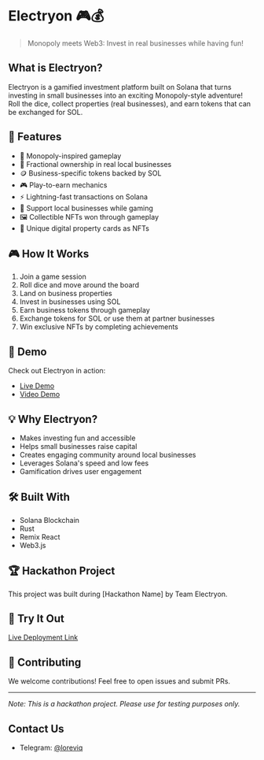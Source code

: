 # Electryon 🎮💰

> Monopoly meets Web3: Invest in real businesses while having fun!

## What is Electryon?

Electryon is a gamified investment platform built on Solana that turns investing in small businesses into an exciting Monopoly-style adventure! Roll the dice, collect properties (real businesses), and earn tokens that can be exchanged for SOL.

## 🎯 Features

- 🎲 Monopoly-inspired gameplay
- 🏪 Fractional ownership in real local businesses
- 🪙 Business-specific tokens backed by SOL
- 🎮 Play-to-earn mechanics
- ⚡ Lightning-fast transactions on Solana
- 🤝 Support local businesses while gaming
- 🖼️ Collectible NFTs won through gameplay
- 🎨 Unique digital property cards as NFTs

## 🎮 How It Works

1. Join a game session
2. Roll dice and move around the board
3. Land on business properties
4. Invest in businesses using SOL
5. Earn business tokens through gameplay
6. Exchange tokens for SOL or use them at partner businesses
7. Win exclusive NFTs by completing achievements

## 🚀 Demo

Check out Electryon in action:
- [Live Demo](https://electryon-six.vercel.app/)
- [Video Demo](https://video-demo-link-here.com)

## 💡 Why Electryon?

- Makes investing fun and accessible
- Helps small businesses raise capital
- Creates engaging community around local businesses
- Leverages Solana's speed and low fees
- Gamification drives user engagement

## 🛠️ Built With

- Solana Blockchain
- Rust
- Remix React
- Web3.js

## 🏆 Hackathon Project

This project was built during [Hackathon Name] by Team Electryon.

## 📱 Try It Out

[Live Deployment Link](https://electryon-six.vercel.app/)

## 🤝 Contributing

We welcome contributions! Feel free to open issues and submit PRs.

---

*Note: This is a hackathon project. Please use for testing purposes only.*

## Contact Us
- Telegram: [@loreviq](https://t.me/loreviq)